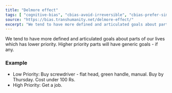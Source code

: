 ```yaml
---
title: "Delmore effect"
tags: [ "cognitive-bias", "cbias-avoid-irreversible", "cbias-prefer-simple" ]
source: "https://bias.transhumanity.net/delmore-effect/"
excerpt: "We tend to have more defined and articulated goals about parts of our lives which has lower priority."
---
```


We tend to have more defined and articulated goals about parts of our lives which has lower priority. Higher priority parts will have generic goals - if any.

### Example

- Low Priority: Buy screwdriver - flat head, green handle, manual. Buy by Thursday. Cost under 100 Rs.
- High Priority: Get a job.
